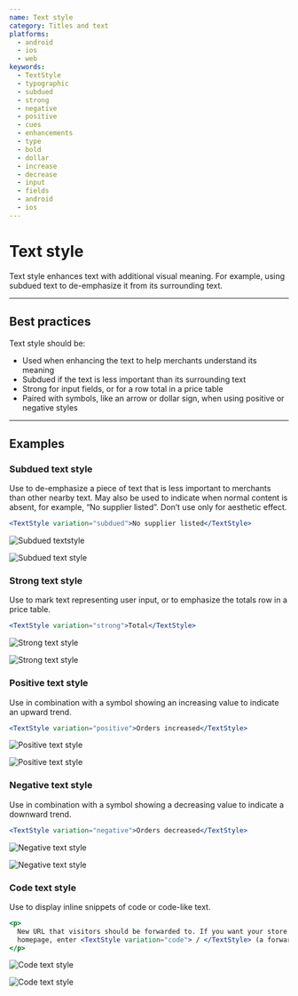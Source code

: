```yaml
---
name: Text style
category: Titles and text
platforms:
  - android
  - ios
  - web
keywords:
  - TextStyle
  - typographic
  - subdued
  - strong
  - negative
  - positive
  - cues
  - enhancements
  - type
  - bold
  - dollar
  - increase
  - decrease
  - input
  - fields
  - android
  - ios
---
```


# Text style

Text style enhances text with additional visual meaning. For example, using subdued text to de-emphasize it from its surrounding text.

---

## Best practices

Text style should be:

- Used when enhancing the text to help merchants understand its meaning
- Subdued if the text is less important than its surrounding text
- Strong for input fields, or for a row total in a price table
- Paired with symbols, like an arrow or dollar sign, when using positive or negative styles

---

## Examples

### Subdued text style

Use to de-emphasize a piece of text that is less important to merchants than other nearby text. May also be used to indicate when normal content is absent, for example, “No supplier listed”. Don’t use only for aesthetic effect.

```jsx
<TextStyle variation="subdued">No supplier listed</TextStyle>
```

<!-- content-for: android -->

![Subdued textstyle](components/TextStyle/android/subdued.png)

<!-- /content-for -->

<!-- content-for: ios -->

![Subdued text style](components/TextStyle/ios/subdued.png)

<!-- /content-for -->

### Strong text style

Use to mark text representing user input, or to emphasize the totals row in a price table.

```jsx
<TextStyle variation="strong">Total</TextStyle>
```

<!-- content-for: android -->

![Strong text style](components/TextStyle/android/strong.png)

<!-- /content-for -->

<!-- content-for: ios -->

![Strong text style](components/TextStyle/ios/strong.png)

<!-- /content-for -->

### Positive text style

Use in combination with a symbol showing an increasing value to indicate an upward trend.

```jsx
<TextStyle variation="positive">Orders increased</TextStyle>
```

<!-- content-for: android -->

![Positive text style](components/TextStyle/android/positive.png)

<!-- /content-for -->

<!-- content-for: ios -->

![Positive text style](components/TextStyle/ios/positive.png)

<!-- /content-for -->

### Negative text style

Use in combination with a symbol showing a decreasing value to indicate a downward trend.

```jsx
<TextStyle variation="negative">Orders decreased</TextStyle>
```

<!-- content-for: android -->

![Negative text style](components/TextStyle/android/negative.png)

<!-- /content-for -->

<!-- content-for: ios -->

![Negative text style](components/TextStyle/ios/negative.png)

<!-- /content-for -->

### Code text style

Use to display inline snippets of code or code-like text.

```jsx
<p>
  New URL that visitors should be forwarded to. If you want your store's
  homepage, enter <TextStyle variation="code"> / </TextStyle> (a forward slash).
</p>
```

<!-- content-for: android -->

![Code text style](components/TextStyle/android/code.png)

<!-- /content-for -->

<!-- content-for: ios -->

![Code text style](components/TextStyle/ios/code.png)

<!-- /content-for -->
